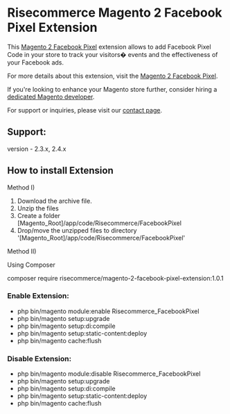 # Risecommerce Magento 2 Facebook Pixel Extension

This [Magento 2 Facebook Pixel](https://risecommerce.com/https-risecommerce-com-magento2-facebook-pixel-html.html) extension allows to add Facebook Pixel Code in your store to track your visitors� events and the effectiveness of your Facebook ads.

For more details about this extension, visit the [Magento 2 Facebook Pixel](https://risecommerce.com/https-risecommerce-com-magento2-facebook-pixel-html.html).

If you're looking to enhance your Magento store further, consider hiring a [dedicated Magento developer](https://risecommerce.com/hire-dedicated-magento-developer.html).

For support or inquiries, please visit our [contact page](https://risecommerce.com/contact).

## Support: 
version - 2.3.x, 2.4.x

## How to install Extension

Method I)

1. Download the archive file.
2. Unzip the files
3. Create a folder [Magento_Root]/app/code/Risecommerce/FacebookPixel
4. Drop/move the unzipped files to directory '[Magento_Root]/app/code/Risecommerce/FacebookPixel'

Method II)

Using Composer

composer require risecommerce/magento-2-facebook-pixel-extension:1.0.1

### Enable Extension:
- php bin/magento module:enable Risecommerce_FacebookPixel
- php bin/magento setup:upgrade
- php bin/magento setup:di:compile
- php bin/magento setup:static-content:deploy
- php bin/magento cache:flush

### Disable Extension:
- php bin/magento module:disable Risecommerce_FacebookPixel
- php bin/magento setup:upgrade
- php bin/magento setup:di:compile
- php bin/magento setup:static-content:deploy
- php bin/magento cache:flush
